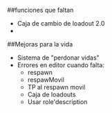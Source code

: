 ##funciones que faltan

- Caja de cambio de loadout 2.0
-




##Mejoras para la vida


- Sistema de "perdonar vidas"
- Errores en editor cuando falta:
  - respawn
  - respawMovil
  - TP al respawn movil
  - Caja de loadouts
  - Usar role'description
